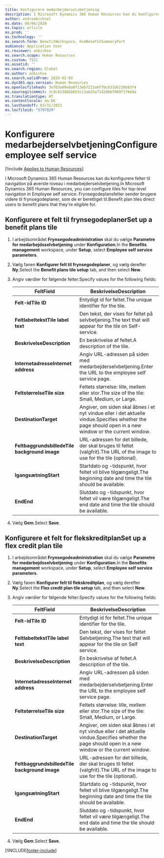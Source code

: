 ```yaml
---
title: Konfigurere medarbejderselvbetjening
description: I Microsoft Dynamics 365 Human Resources kan du konfigurere felter til navigation på øverste niveau i medarbejderselvbetjening.
author: andreabichsel
ms.date: 04/06/2020
ms.topic: article
ms.prod: ''
ms.technology: ''
ms.search.form: BenefitWorkspace, HcmBenefitSummaryPart
audience: Application User
ms.reviewer: anbichse
ms.search.scope: Human Resources
ms.custom: 7521
ms.assetid: ''
ms.search.region: Global
ms.author: anbichse
ms.search.validFrom: 2020-02-03
ms.dyn365.ops.version: Human Resources
ms.openlocfilehash: 3e763a09e0a0f13eb7222a6ffbcb31b6230b83f4
ms.sourcegitcommit: 3cdc42346bb653c13ab33a7142dbb7969f1f6dda
ms.translationtype: HT
ms.contentlocale: da-DK
ms.lasthandoff: 03/31/2021
ms.locfileid: "5797929"
---
```

# <a name="configure-employee-self-service"></a><span data-ttu-id="ed0b2-103">Konfigurere medarbejderselvbetjening</span><span class="sxs-lookup"><span data-stu-id="ed0b2-103">Configure employee self service</span></span>

[!include [Applies to Human Resources](../includes/applies-to-hr.md)]

<span data-ttu-id="ed0b2-104">I Microsoft Dynamics 365 Human Resources kan du konfigurere felter til navigation på øverste niveau i medarbejderselvbetjening.</span><span class="sxs-lookup"><span data-stu-id="ed0b2-104">In Microsoft Dynamics 365 Human Resources, you can configure tiles for top-level navigation in Employee self service.</span></span> <span data-ttu-id="ed0b2-105">Frynsegodeplansfelter sender brugere videre til frynsegodeplaner, som de er berettiget til.</span><span class="sxs-lookup"><span data-stu-id="ed0b2-105">Benefit plan tiles direct users to benefit plans that they're eligible for.</span></span>

## <a name="set-up-a-benefit-plans-tile"></a><span data-ttu-id="ed0b2-106">Konfigurere et felt til frynsegodeplaner</span><span class="sxs-lookup"><span data-stu-id="ed0b2-106">Set up a benefit plans tile</span></span>

1. <span data-ttu-id="ed0b2-107">I arbejdsområdet **Frynsegodeadministration** skal du vælge **Parametre for medarbejdsselvbetjening** under **Konfiguration**.</span><span class="sxs-lookup"><span data-stu-id="ed0b2-107">In the **Benefits management** workspace, under **Setup**, select **Employee self service parameters**.</span></span>

2. <span data-ttu-id="ed0b2-108">Vælg fanen **Konfigurer felt til frynsegodeplaner**, og vælg derefter **Ny**.</span><span class="sxs-lookup"><span data-stu-id="ed0b2-108">Select the **Benefit plans tile setup** tab, and then select **New**.</span></span>

3. <span data-ttu-id="ed0b2-109">Angiv værdier for følgende felter:</span><span class="sxs-lookup"><span data-stu-id="ed0b2-109">Specify values for the following fields:</span></span>

   | <span data-ttu-id="ed0b2-110">Felt</span><span class="sxs-lookup"><span data-stu-id="ed0b2-110">Field</span></span> | <span data-ttu-id="ed0b2-111">Beskrivelse</span><span class="sxs-lookup"><span data-stu-id="ed0b2-111">Description</span></span> |
   | --- | --- |
   | <span data-ttu-id="ed0b2-112">**Felt-id**</span><span class="sxs-lookup"><span data-stu-id="ed0b2-112">**Tile ID**</span></span> | <span data-ttu-id="ed0b2-113">Entydigt id for feltet.</span><span class="sxs-lookup"><span data-stu-id="ed0b2-113">The unique identifier for the tile.</span></span> |
   | <span data-ttu-id="ed0b2-114">**Feltlabeltekst**</span><span class="sxs-lookup"><span data-stu-id="ed0b2-114">**Tile label text**</span></span> | <span data-ttu-id="ed0b2-115">Den tekst, der vises for feltet på selvbetjening.</span><span class="sxs-lookup"><span data-stu-id="ed0b2-115">The text that will appear for the tile on Self-service.</span></span> |
   | <span data-ttu-id="ed0b2-116">**Beskrivelse**</span><span class="sxs-lookup"><span data-stu-id="ed0b2-116">**Description**</span></span> | <span data-ttu-id="ed0b2-117">En beskrivelse af feltet.</span><span class="sxs-lookup"><span data-stu-id="ed0b2-117">A description of the tile.</span></span> |
   | <span data-ttu-id="ed0b2-118">**Internetadresse**</span><span class="sxs-lookup"><span data-stu-id="ed0b2-118">**Internet address**</span></span> | <span data-ttu-id="ed0b2-119">Angiv URL-adressen på siden med medarbejderselvbetjening.</span><span class="sxs-lookup"><span data-stu-id="ed0b2-119">Enter the URL to the employee self service page.</span></span> |
   | <span data-ttu-id="ed0b2-120">**Feltstørrelse**</span><span class="sxs-lookup"><span data-stu-id="ed0b2-120">**Tile size**</span></span> | <span data-ttu-id="ed0b2-121">Feltets størrelse: lille, mellem eller stor.</span><span class="sxs-lookup"><span data-stu-id="ed0b2-121">The size of the tile: Small, Medium, or Large.</span></span> |
   | <span data-ttu-id="ed0b2-122">**Destination**</span><span class="sxs-lookup"><span data-stu-id="ed0b2-122">**Target**</span></span> | <span data-ttu-id="ed0b2-123">Angiver, om siden skal åbnes i et nyt vindue eller i det aktuelle vindue.</span><span class="sxs-lookup"><span data-stu-id="ed0b2-123">Specifies whether the page should open in a new window or the current window.</span></span> |
   | <span data-ttu-id="ed0b2-124">**Feltbaggrundsbillede**</span><span class="sxs-lookup"><span data-stu-id="ed0b2-124">**Tile background image**</span></span> | <span data-ttu-id="ed0b2-125">URL-adressen for det billede, der skal bruges til feltet (valgfrit).</span><span class="sxs-lookup"><span data-stu-id="ed0b2-125">The URL of the image to use for the tile (optional).</span></span> |
   | <span data-ttu-id="ed0b2-126">**Igangsætning**</span><span class="sxs-lookup"><span data-stu-id="ed0b2-126">**Start**</span></span> | <span data-ttu-id="ed0b2-127">Startdato og -tidspunkt, hvor feltet vil blive tilgængeligt.</span><span class="sxs-lookup"><span data-stu-id="ed0b2-127">The beginning date and time the tile should be available.</span></span> |
   | <span data-ttu-id="ed0b2-128">**End**</span><span class="sxs-lookup"><span data-stu-id="ed0b2-128">**End**</span></span> | <span data-ttu-id="ed0b2-129">Slutdato og -tidspunkt, hvor feltet vil være tilgængeligt.</span><span class="sxs-lookup"><span data-stu-id="ed0b2-129">The end date and time the tile should be available.</span></span> |

4. <span data-ttu-id="ed0b2-130">Vælg **Gem**.</span><span class="sxs-lookup"><span data-stu-id="ed0b2-130">Select **Save**.</span></span>

## <a name="set-up-a-flex-credit-plan-tile"></a><span data-ttu-id="ed0b2-131">Konfigurere et felt for flekskreditplan</span><span class="sxs-lookup"><span data-stu-id="ed0b2-131">Set up a flex credit plan tile</span></span>

1. <span data-ttu-id="ed0b2-132">I arbejdsområdet **Frynsegodeadministration** skal du vælge **Parametre for medarbejdsselvbetjening** under **Konfiguration**.</span><span class="sxs-lookup"><span data-stu-id="ed0b2-132">In the **Benefits management** workspace, under **Setup**, select **Employee self service parameters**.</span></span>

2. <span data-ttu-id="ed0b2-133">Vælg fanen **Konfigurer felt til flekskreditplan**, og vælg derefter **Ny**.</span><span class="sxs-lookup"><span data-stu-id="ed0b2-133">Select the **Flex credit plan tile setup** tab, and then select **New**.</span></span>

3. <span data-ttu-id="ed0b2-134">Angiv værdier for følgende felter:</span><span class="sxs-lookup"><span data-stu-id="ed0b2-134">Specify values for the following fields:</span></span>

   | <span data-ttu-id="ed0b2-135">Felt</span><span class="sxs-lookup"><span data-stu-id="ed0b2-135">Field</span></span> | <span data-ttu-id="ed0b2-136">Beskrivelse</span><span class="sxs-lookup"><span data-stu-id="ed0b2-136">Description</span></span> |
   | --- | --- |
   | <span data-ttu-id="ed0b2-137">**Felt-id**</span><span class="sxs-lookup"><span data-stu-id="ed0b2-137">**Tile ID**</span></span> | <span data-ttu-id="ed0b2-138">Entydigt id for feltet.</span><span class="sxs-lookup"><span data-stu-id="ed0b2-138">The unique identifier for the tile.</span></span> |
   | <span data-ttu-id="ed0b2-139">**Feltlabeltekst**</span><span class="sxs-lookup"><span data-stu-id="ed0b2-139">**Tile label text**</span></span> | <span data-ttu-id="ed0b2-140">Den tekst, der vises for feltet Selvbetjening.</span><span class="sxs-lookup"><span data-stu-id="ed0b2-140">The text that will appear for the tile on Self service.</span></span> |
   | <span data-ttu-id="ed0b2-141">**Beskrivelse**</span><span class="sxs-lookup"><span data-stu-id="ed0b2-141">**Description**</span></span> | <span data-ttu-id="ed0b2-142">En beskrivelse af feltet.</span><span class="sxs-lookup"><span data-stu-id="ed0b2-142">A description of the tile.</span></span> |
   | <span data-ttu-id="ed0b2-143">**Internetadresse**</span><span class="sxs-lookup"><span data-stu-id="ed0b2-143">**Internet address**</span></span> | <span data-ttu-id="ed0b2-144">Angiv URL-adressen på siden med medarbejderselvbetjening.</span><span class="sxs-lookup"><span data-stu-id="ed0b2-144">Enter the URL to the employee self service page.</span></span> |
   | <span data-ttu-id="ed0b2-145">**Feltstørrelse**</span><span class="sxs-lookup"><span data-stu-id="ed0b2-145">**Tile size**</span></span> | <span data-ttu-id="ed0b2-146">Feltets størrelse: lille, mellem eller stor.</span><span class="sxs-lookup"><span data-stu-id="ed0b2-146">The size of the tile: Small, Medium, or Large.</span></span> |
   | <span data-ttu-id="ed0b2-147">**Destination**</span><span class="sxs-lookup"><span data-stu-id="ed0b2-147">**Target**</span></span> | <span data-ttu-id="ed0b2-148">Angiver, om siden skal åbnes i et nyt vindue eller i det aktuelle vindue.</span><span class="sxs-lookup"><span data-stu-id="ed0b2-148">Specifies whether the page should open in a new window or the current window.</span></span> |
   | <span data-ttu-id="ed0b2-149">**Feltbaggrundsbillede**</span><span class="sxs-lookup"><span data-stu-id="ed0b2-149">**Tile background image**</span></span> | <span data-ttu-id="ed0b2-150">URL-adressen for det billede, der skal bruges til feltet (valgfrit).</span><span class="sxs-lookup"><span data-stu-id="ed0b2-150">The URL of the image to use for the tile (optional).</span></span> |
   | <span data-ttu-id="ed0b2-151">**Igangsætning**</span><span class="sxs-lookup"><span data-stu-id="ed0b2-151">**Start**</span></span> | <span data-ttu-id="ed0b2-152">Startdato og -tidspunkt, hvor feltet vil blive tilgængeligt.</span><span class="sxs-lookup"><span data-stu-id="ed0b2-152">The beginning date and time the tile should be available.</span></span> |
   | <span data-ttu-id="ed0b2-153">**End**</span><span class="sxs-lookup"><span data-stu-id="ed0b2-153">**End**</span></span> | <span data-ttu-id="ed0b2-154">Slutdato og -tidspunkt, hvor feltet vil være tilgængeligt.</span><span class="sxs-lookup"><span data-stu-id="ed0b2-154">The end date and time the tile should be available.</span></span> |

4. <span data-ttu-id="ed0b2-155">Vælg **Gem**.</span><span class="sxs-lookup"><span data-stu-id="ed0b2-155">Select **Save**.</span></span>


[!INCLUDE[footer-include](../includes/footer-banner.md)]